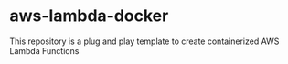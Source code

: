 # aws-lambda-docker
This repository is a plug and play template to create containerized AWS Lambda Functions
